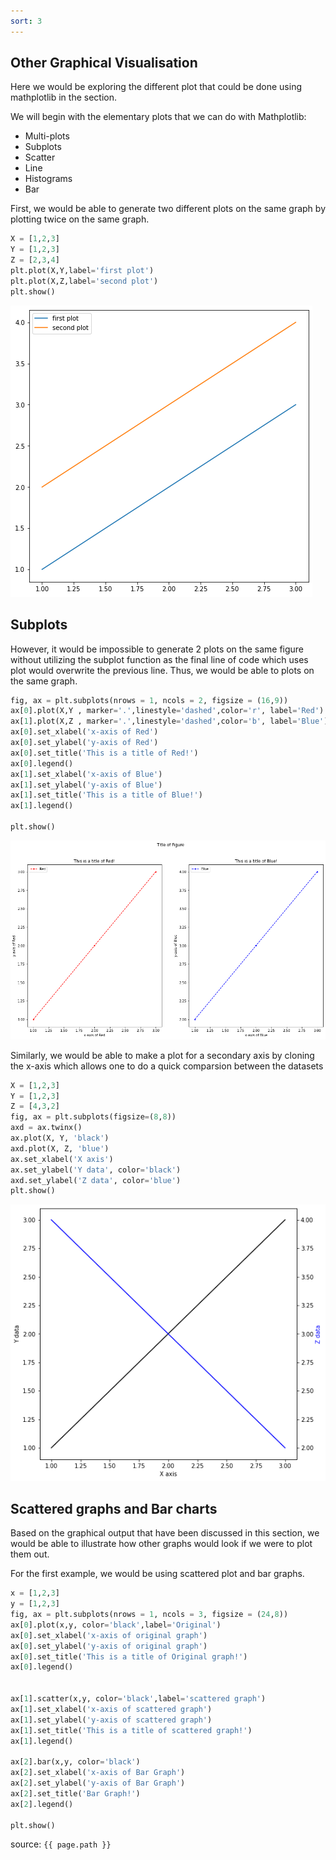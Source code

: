 ```yaml
---
sort: 3
---
```

## Other Graphical Visualisation

Here we would be exploring the different plot that could be done using mathplotlib in the section.

We will begin with the elementary plots that we can do with Mathplotlib:
* Multi-plots 
* Subplots
* Scatter
* Line
* Histograms
* Bar

First, we would be able to generate two different plots on the same graph by plotting twice on the same graph.


```python
X = [1,2,3]
Y = [1,2,3]
Z = [2,3,4]
plt.plot(X,Y,label='first plot')
plt.plot(X,Z,label='second plot')
plt.show()
```
![WorkshopImage 8](https://raw.githubusercontent.com/darren1998s/darren1998s.github.io/main/assets/images/tfi/basics%20plt/WorkshopImage8.png)

## Subplots

However, it would be impossible to generate 2 plots on the same figure without utilizing the subplot function as the final line of code which uses plot would overwrite the previous line. Thus, we would be able to plots on the same graph.


```python
fig, ax = plt.subplots(nrows = 1, ncols = 2, figsize = (16,9))
ax[0].plot(X,Y , marker='.',linestyle='dashed',color='r', label='Red')
ax[1].plot(X,Z , marker='.',linestyle='dashed',color='b', label='Blue')
ax[0].set_xlabel('x-axis of Red')
ax[0].set_ylabel('y-axis of Red')
ax[0].set_title('This is a title of Red!')
ax[0].legend()
ax[1].set_xlabel('x-axis of Blue')
ax[1].set_ylabel('y-axis of Blue')
ax[1].set_title('This is a title of Blue!')
ax[1].legend()

plt.show()
```
![WorkshopImage 9](https://raw.githubusercontent.com/darren1998s/darren1998s.github.io/main/assets/images/tfi/basics%20plt/WorkshopImage9.png)


Similarly, we would be able to make a plot for a secondary axis by cloning the x-axis which allows one to do a quick comparsion between the datasets
```python
X = [1,2,3]
Y = [1,2,3]
Z = [4,3,2]
fig, ax = plt.subplots(figsize=(8,8))
axd = ax.twinx()
ax.plot(X, Y, 'black')
axd.plot(X, Z, 'blue')
ax.set_xlabel('X axis')
ax.set_ylabel('Y data', color='black')
axd.set_ylabel('Z data', color='blue')
plt.show()
```
![WorkshopImage 10](https://raw.githubusercontent.com/darren1998s/darren1998s.github.io/main/assets/images/tfi/basics%20plt/WorkshopImage10.png)
## Scattered graphs and Bar charts

Based on the graphical output that have been discussed in this section, we would be able to illustrate how other graphs would look if we were to plot them out.

For the first example, we would be using scattered plot and bar graphs.
```python
x = [1,2,3]
y = [1,2,3]
fig, ax = plt.subplots(nrows = 1, ncols = 3, figsize = (24,8))
ax[0].plot(x,y, color='black',label='Original')
ax[0].set_xlabel('x-axis of original graph')
ax[0].set_ylabel('y-axis of original graph')
ax[0].set_title('This is a title of Original graph!')
ax[0].legend()


ax[1].scatter(x,y, color='black',label='scattered graph')
ax[1].set_xlabel('x-axis of scattered graph')
ax[1].set_ylabel('y-axis of scattered graph')
ax[1].set_title('This is a title of scattered graph!')
ax[1].legend()

ax[2].bar(x,y, color='black')
ax[2].set_xlabel('x-axis of Bar Graph')
ax[2].set_ylabel('y-axis of Bar Graph')
ax[2].set_title('Bar Graph!')
ax[2].legend()

plt.show()
```
source: `{{ page.path }}`
